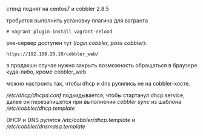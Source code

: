 стенд поднят на centos7  и cobbler 2.8.5

требуется выполнить установку плагина для вагранта

    # vagrant plugin install vagrant-reload
    
pxe-сервер доступен тут (_login cobbler, pass cobbler_):

    https://192.168.20.10/cobbler_web/
    

в продакшн случае нужно закрыть возможность обращаться в браузере куда-либо, кроме  cobbler_web

можно настроить так, чтобы dhcp и dns рулились не на cobbler-хосте.

_/etc/dhcp/dhcpd.conf_ подкидывается, чтобы стартанул dhcp.service, далее он перезапишется при выполнении _cobbler sync_ из шаблона _/etc/cobbler/dhcp.template_

DHCP и DNS рулятся _/etc/cobbler/dhcp.template_ и _/etc/cobbler/dnsmasq.template_


